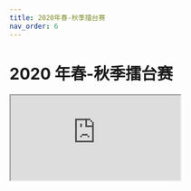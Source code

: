 ```yaml
---
title: 2020年春-秋季擂台赛
nav_order: 6
---
```


<link rel="stylesheet" type="text/css" href="style.css">

# 2020 年春-秋季擂台赛

<iframe src="https://docs.qq.com/sheet/DZmtLVGdqYVVRdGhs"></iframe>
